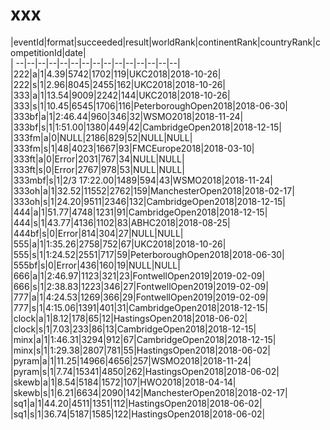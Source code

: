 # xxx


|eventId|format|succeeded|result|worldRank|continentRank|countryRank|competitionId|date|  
|	--|--|--|--|--|--|--|--|--|--|--|--|--|--|--|  
|222|a|1|4.39|5742|1702|119|UKC2018|2018-10-26|  
|222|s|1|2.96|8045|2455|162|UKC2018|2018-10-26|  
|333|a|1|13.54|9009|2242|144|UKC2018|2018-10-26|  
|333|s|1|10.45|6545|1706|116|PeterboroughOpen2018|2018-06-30|  
|333bf|a|1|2:46.44|960|346|32|WSMO2018|2018-11-24|  
|333bf|s|1|1:51.00|1380|449|42|CambridgeOpen2018|2018-12-15|  
|333fm|a|0|NULL|2186|829|52|NULL|NULL|  
|333fm|s|1|48|4023|1667|93|FMCEurope2018|2018-03-10|  
|333ft|a|0|Error|2031|767|34|NULL|NULL|  
|333ft|s|0|Error|2767|978|53|NULL|NULL|  
|333mbf|s|1|2/3 17:22.00|1489|594|43|WSMO2018|2018-11-24|  
|333oh|a|1|32.52|11552|2762|159|ManchesterOpen2018|2018-02-17|  
|333oh|s|1|24.20|9511|2346|132|CambridgeOpen2018|2018-12-15|  
|444|a|1|51.77|4748|1231|91|CambridgeOpen2018|2018-12-15|  
|444|s|1|43.77|4136|1102|83|ABHC2018|2018-08-25|  
|444bf|s|0|Error|814|304|27|NULL|NULL|  
|555|a|1|1:35.26|2758|752|67|UKC2018|2018-10-26|  
|555|s|1|1:24.52|2551|717|59|PeterboroughOpen2018|2018-06-30|  
|555bf|s|0|Error|436|160|19|NULL|NULL|  
|666|a|1|2:46.97|1123|321|23|FontwellOpen2019|2019-02-09|  
|666|s|1|2:38.83|1223|346|27|FontwellOpen2019|2019-02-09|  
|777|a|1|4:24.53|1269|366|29|FontwellOpen2019|2019-02-09|  
|777|s|1|4:15.06|1391|401|31|CambridgeOpen2018|2018-12-15|  
|clock|a|1|8.12|178|65|12|HastingsOpen2018|2018-06-02|  
|clock|s|1|7.03|233|86|13|CambridgeOpen2018|2018-12-15|  
|minx|a|1|1:46.31|3294|912|67|CambridgeOpen2018|2018-12-15|  
|minx|s|1|1:29.38|2807|781|55|HastingsOpen2018|2018-06-02|  
|pyram|a|1|11.25|14966|4656|257|WSMO2018|2018-11-24|  
|pyram|s|1|7.74|15341|4850|262|HastingsOpen2018|2018-06-02|  
|skewb|a|1|8.54|5184|1572|107|HWO2018|2018-04-14|  
|skewb|s|1|6.21|6634|2090|142|ManchesterOpen2018|2018-02-17|  
|sq1|a|1|44.20|4511|1351|112|HastingsOpen2018|2018-06-02|  
|sq1|s|1|36.74|5187|1585|122|HastingsOpen2018|2018-06-02|  
